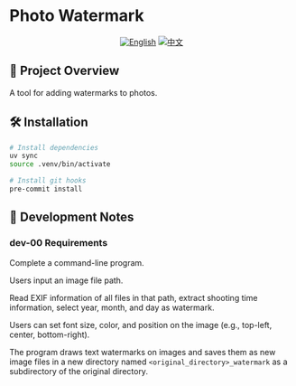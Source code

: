 # Photo Watermark

<div align="center">

[![English](https://img.shields.io/badge/lang-English-blue)](README.md)
[![中文](https://img.shields.io/badge/lang-中文-red)](README_CN.md)

</div>

## 📸 Project Overview

A tool for adding watermarks to photos.

## 🛠 Installation

```bash
# Install dependencies
uv sync
source .venv/bin/activate

# Install git hooks
pre-commit install
```

## 📝 Development Notes

### dev-00 Requirements

Complete a command-line program.

Users input an image file path.

Read EXIF information of all files in that path, extract shooting time information, select year, month, and day as watermark.

Users can set font size, color, and position on the image (e.g., top-left, center, bottom-right).

The program draws text watermarks on images and saves them as new image files in a new directory named `<original_directory>_watermark` as a subdirectory of the original directory.
